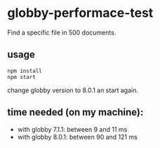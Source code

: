 # globby-performace-test

Find a specific file in 500 documents.

## usage

```
npm install
npm start
```

change globby version to 8.0.1 an start again.

## time needed (on my machine):

* with globby 7.1.1: between 9 and 11 ms
* with globby 8.0.1: between 90 and 121 ms
